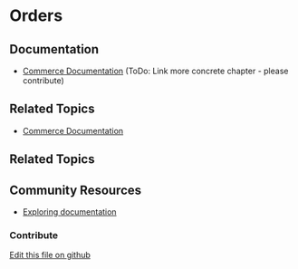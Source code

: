 # Orders

## Documentation

* [Commerce Documentation](https://learn.liferay.com/w/commerce/index) (ToDo: Link more concrete chapter - please contribute)

## Related Topics

* [Commerce Documentation](https://learn.liferay.com/w/commerce/index)
## Related Topics

## Community Resources

* [Exploring documentation](https://liferay.dev/blogs/-/blogs/exploring-documentation)

### Contribute

[Edit this file on github](https://github.com/olafk/controlpanel-documentation-docs/blob/master/md/74en/com_liferay_configuration_admin_web_portlet_InstanceSettingsPortlet/com.liferay.commerce.order.content.web.internal.portlet.configuration.CommerceOrderContentPortletInstanceConfiguration.md)
